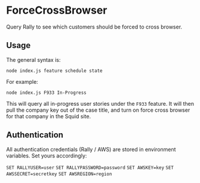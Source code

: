 ﻿# ForceCrossBrowser

Query Rally to see which customers should be forced to cross browser.

## Usage

The general syntax is:

`node index.js feature schedule state`

For example:

`node index.js F933 In-Progress`

This will query all in-progress user stories under the `F933` feature. It will then pull the company key out of the case title, and turn on force cross browser for that company in the Squid site.

## Authentication

All authentication credentials (Rally / AWS) are stored in environment variables. Set yours accordingly:

`SET RALLYUSER=user`
`SET RALLYPASSWORD=password`
`SET AWSKEY=key`
`SET AWSSECRET=secretkey`
`SET AWSREGION=region`